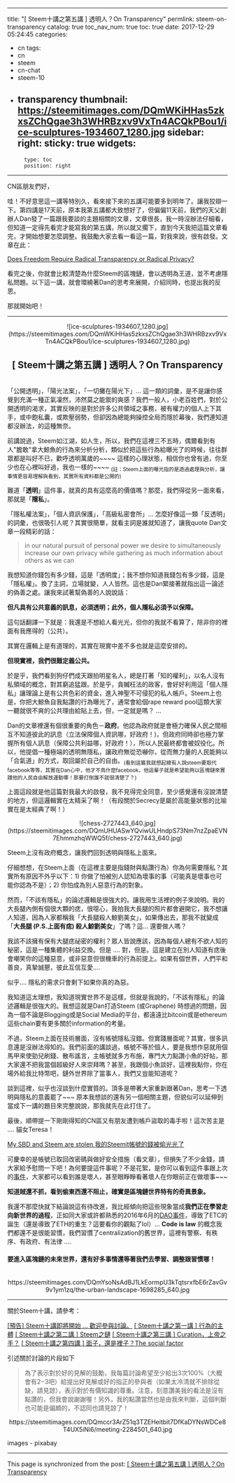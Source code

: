 
---
title: "[ Steem十講之第五講 ] 透明人？On Transparency"
permlink: steem-on-transparency
catalog: true
toc_nav_num: true
toc: true
date: 2017-12-29 05:24:45
categories:
- cn
tags:
- cn
- steem
- cn-chat
- steem-10
- transparency
thumbnail: https://steemitimages.com/DQmWKiHHas5zkxsZChQgae3h3WHRBzxv9VxTn4ACQkPBou1/ice-sculptures-1934607_1280.jpg
sidebar:
    right:
        sticky: true
widgets:
    -
        type: toc
        position: right
---


CN區朋友們好，

哇！不好意思這一講等特別久，看來接下來的五講可能要多到明年了。讓我狡辯一下。第四講是17天前，原本我第五講都大致想好了，但偏偏11天前，我們的天父創辦人Dan發了一篇跟我要談的主題相關的文章，文章很長，我一時沒辦法仔細看，但知道一定得先看完才能寫我的第五講，所以就又擱下，直到今天我把這篇文章看完，才開始想要怎麼調整。我鼓勵大家去看一看這一篇，對我來說，很有啟發。文章在此：

[Does Freedom Require Radical Transparency or Radical Privacy?](https://steemit.com/eos/@dan/does-freedom-require-radical-transparency-or-radical-privacy)

看完之後，你就會比較清楚為什麼Steem的區塊鏈，會以透明為王道，並不考慮隱私問題。以下這一講，就會環繞著Dan的思考來展開，介紹同時，也提出我的反思。

那就開始吧！

*****
<center>![ice-sculptures-1934607_1280.jpg](https://steemitimages.com/DQmWKiHHas5zkxsZChQgae3h3WHRBzxv9VxTn4ACQkPBou1/ice-sculptures-1934607_1280.jpg)</center>

## <center>[ Steem十講之第五講 ] 透明人？On Transparency</center>

<br>「公開透明」，「陽光法案」，「一切攤在陽光下」... 這一類的詞彙，是不是讓你感覺到充滿一種正氣凜然，沛然莫之能禦的爽感？我們一般人，小老百姓們，對於公開透明的渴求，其實反映的是對於許多公共領域之事務，被有權力的個人上下其手，或中飽私囊，或欺壓弱勢，但卻因為總能夠操控全局而隱於幕後，我們連知道都沒辦法，的這種無奈。

前講說過，Steem如江湖，如人生，所以，我們在這裡三不五時，偶爾看到有人"膽敢"拿大鯨魚的行為來分析分析，類似於把這些行為給曝光了的時候，往往群眾都是叫好不已，歡呼透明萬歲的~~~~ 這樣的心理狀態，相信你也曾有過，你至少也在心裡叫好過，我也一樣的~~~~ <sub>(註：Steem上面的曝光指的是透過處理與分析，讓事情更容易理解與看到，其實所有資料都是公開的)</sub>

難道「**透明**」這件事，就真的具有這麼高的價值嗎？那麼，我們得從另一面來看，那就是「**隱私**」。

「隱私權法案」，「個人資訊保護」，「高級私密會所」... 怎麼好像這一類「反透明」的詞彙，也很吸引人呢？其實很簡單，就看主詞是誰就知道了，讓我quote Dan文章一段精彩的話：

>in our natural pursuit of personal power we desire to simultaneously increase our own privacy while gathering as much information about others as we can

我想知道你錢包有多少錢，這是「透明度」；我不想你知道我錢包有多少錢，這是「隱私權」。換了主詞，立場就變，人人皆然。這也是Dan緊接著就指出這一論述的偽善之處。讓我來試著幫偽善的人說說話：

**但凡具有公共意義的訊息，必須透明；此外，個人隱私必須予以保障。**

這句話翻譯一下就是：我還是不想給人看光光，但你的我就不看算了，除非你的裡面有我應得的（公共）。

其實在邏輯上是有道理的，其實在現實中差不多也就是這麼安排的。

**但現實裡，我們很難定義公共。**

於是乎，我們看到狗仔們成天跟拍明星名人，總是打著「知的權利」，以名人沒有私領域的概念，對其窮追猛跟。於是乎，貪贓枉法的政客，會好好利用這「個人隱私」讓理論上是有公共色彩的資金，進入神聖不可侵犯的私人帳戶。Steem上也是，你把大鯨魚自我點讚的行為曝光了，通常會給個rape reward pool這類大家一聽就很不爽的公共理由給貼上去，但，一定就是嗎？ ... 

Dan的文章裡還有個很重要的角色－**政府**。他認為政府就是會極力確保人民之間相互不知道彼此的訊息（立法保障個人資訊哪，好政府！)，但政府同時卻也極力掌握所有個人訊息（保障公共利益哪，好政府！），所以人民最終都會被奴役化。所以，他提倡一種極端的透明無隱私，讓政府無從恐嚇你，從而無力量的人民能夠以「合氣道」的方式，取回屬於自己的自由。<sub>(看到這篇我就想起總有人說steem要取代facebook等等，其實在Dan心中，他才不鳥什麼facebook，他這輩子就是希望能夠以區塊鏈來實踐他的人民自由解放運動哪！那要打倒誰不就很清楚了？)</sub>

上面這段就是他這篇對我最大的啟發，我不見得完全同意，至少感覺還有沒說清楚的地方，但這邏輯實在太精采了啊！（有段關於Secrecy是屬於高能量狀態的比喻實在是太經典了啊！）

<center>![chess-2727443_640.jpg](https://steemitimages.com/DQmUHUASwYQviwULHndpS73Nm7nzZpaEVN7EhmmzhqWWQ5f/chess-2727443_640.jpg)</center>

Steem上沒有政府概念，讓我們回到透明與隱私上面來。

仔細想想，在Steem上面（在這裡主要是指錢財與點讚行為）你為何需要隱私？其實所有原因不外乎以下：1) 你做了怕被別人認知為壞事的事（可能真是壞事也可能你認為不是）；2) 你怕成為別人惡意行為的對象。

然而，「不該有隱私」的論述邏輯是很強大的。讓我用生活裡的例子來說明。我的大長腿內側有個很大顆的痣，很噁心，我拍我大長腿的照片都會避開它，我不想讓人知道，因為人家都稱我「大長腿殺人鯨劉美女」，如果傳出去，那我不就變成「**大長腿 (P.S.上面有痣) 殺人鯨劉美女**」了嗎？這... 還要做人嗎？

我該不該擁有保有大腿痣祕密的權利？眾人皆說應該，因為每個人總有不欲人知的秘密，這是一種集體的利益交換。但是 .... 對，但是。這是建立在別人知道有痣後會嘲笑你的這種惡意，或非惡意但很機車的行為前提上。如果有個世界，人們平和善良，真摯誠懇，彼此互信互愛.... 

似乎.... 隱私的需求只會剩下如果你真的為惡。

我知道這太理想，我知道現實世界不是這樣，但就是我說的，「不該有隱私」的論述邏輯是很強大的。我想這就是Dan打造Steem (或Graphene) 時想過的問題，因為一個不論是Blogging或是Social Media的平台，都遠遠比bitcoin或是ethereum這些chain要有更多關於information的考量。

不過，Steem上面在技術層面，沒有帳號隱私沒錯。但實踐層面呢？其實，很多訊息還是沒辦法得知的。我們前面的講談過，帳號不等於個人，要是我想作惡就用個馬甲來使勁兒刷錢、散布謠言，主帳號就多方布施，專門大力點讚小魚的好帖，那大家還不把我當個超級好人來崇拜嗎？甚至，我跟個小魚談好，這裡我點你，你在場外給我比特幣吧，鏈外世界除了當事人，我們又豈能知道呢？

談到這裡，似乎也沒談到什麼實質的。頂多是帶著大家重新跟著Dan，思考一下透明與隱私的意義罷了~~~ 原本我想談的還有另一個相關主題，但貌似可以延伸到當成下一講的題目來完整說說，那我就先在此打住了。

最後，順帶提一下剛剛得知的CN區又有朋友遭到帳戶盜取的毒手啦！這次苦主是 .... 貓女Teresa！

[My SBD and Steem are stolen 我的Steemit帳號的錢被偷光光了](https://steemit.com/steemit/@catwomanteresa/my-sbd-and-steem-is-stolen-steemit)

可慶幸的是帳號已取回改密碼與做好安全措施（看文章），但損失了不少金錢，請大家給予慰問一下吧！為何要提這件事呢？不是花絮，是你可以看到這件事跟上次的[事件](https://steemit.com/cn/@twinkledrop/2-ways-to-recover-your-stolen-account)，大家都可以看到誰是壞人，甚至眼睜睜看著壞人在你眼前正在做壞事~~~

**知道賊還不抓，看到偷東西還不阻止，確實是區塊鏈世界特有的奇異景象。**

我還不那麼快就下結論說這有待改進，我比經傾向把這些現象當成**我們正在學習走向新世界的過程**，正如同大家或許都熟悉的2016年6月的[DAO事件](https://www.cryptocompare.com/coins/guides/the-dao-the-hack-the-soft-fork-and-the-hard-fork/)，導致了ETC的誕生（還是導致了ETH的重生？這要看你的觀點了lol）... **Code is law** 的概念我們都還不是很能習慣，我們習慣了centralization的舊世界，這裡有警察、有秩序、有政府、有法律 .... <br>

#### 要進入區塊鏈的未來世界，還有好多事情還等著我們去學習、調整跟習慣哪！

<br>
<center>https://steemitimages.com/DQmYsoNsAdBJ1LkEormpU3kTqtsrxfbE6rZavGv9v1ym1zq/the-urban-landscape-1698285_640.jpg</center>

*****

關於Steem十講，請參考：

[[預告] Steem十講即將開始 ... 歡迎參與討論。](https://steemit.com/cn/@deanliu/steem)
[[ Steem十講之第一講 ] 行為的主體](https://steemit.com/cn/@deanliu/2qg2ar-steem)
[[ Steem十講之第二講 ] Steem之鏈](https://steemit.com/cn/@deanliu/steem-steem)
[[ Steem十講之第三講 ] Curation，上帝之手？](https://steemit.com/cn/@deanliu/steem-curation)
[[ Steem十講之第四講 ] 面子，還是裡子？The social factor](https://steemit.com/cn/@deanliu/steem-the-social-factor)

引述關於討論的片段如下

>為了表示對於好的見解的鼓勵，我每篇討論希望至少給出3次100%（大概會有$2-$3吧）給提出好見解或好的指正的參與者（如果太冷清就不排除從缺，請見諒），表示對於有價知識的尊重。注意，刻意讚美我的看法是沒有點讚的，但我會說謝謝喔！另外，我的點讚當然也是由我來判斷，這個判斷也可能是偏頗的，不認同也請見諒了！

<center>https://steemitimages.com/DQmccr3ArZ51q3TZEHeitbit7DfKaDYNsWDCe8T4UX5iNi6/meeting-2284501_640.jpg</center>

images - pixabay

- - -

This page is synchronized from the post: [[ Steem十講之第五講 ] 透明人？On Transparency](https://steemit.com/@deanliu/steem-on-transparency)
